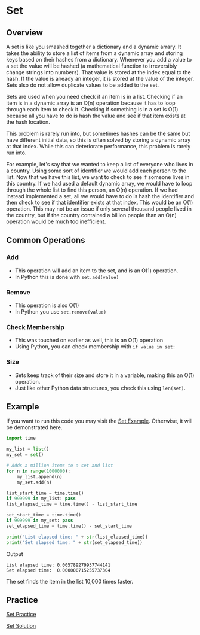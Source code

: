 # Set

## Overview

A set is like you smashed together a dictionary and a dynamic arrary. It takes the ability to store a list of items from a dynamic array and storing keys based on their hashes from a dictionary. Whenever you add a value to a set the value will be hashed (a mathematical function to irreversibly change strings into numbers). That value is stored at the index equal to the hash. If the value is already an integer, it is stored at the value of the integer. Sets also do not allow duplicate values to be added to the set.

Sets are used when you need check if an item is in a list. Checking if an item is in a dynamic array is an O(n) operation because it has to loop through each item to check it. Checking if something is in a set is O(1) because all you have to do is hash the value and see if that item exists at the hash location. 

This problem is rarely run into, but sometimes hashes can be the same but have different initial data, so this is often solved by storing a dynamic array at that index. While this can deteriorate performance, this problem is rarely run into.

For example, let's say that we wanted to keep a list of everyone who lives in a country. Using some sort of identifier we would add each person to the list. Now that we have this list, we want to check to see if someone lives in this country. If we had used a default dynamic array, we would have to loop through the whole list to find this person, an O(n) operation. If we had instead implemented a set, all we would have to do is hash the identifier and then check to see if that identifier exists at that index. This would be an O(1) operation. This may not be an issue if only several thousand people lived in the country, but if the country contained a billion people than an O(n) operation would be much too inefficient.

## Common Operations

### Add

* This operation will add an item to the set, and is an O(1) operation.
* In Python this is done with ```set.add(value)```

### Remove

* This operation is also O(1)
* In Python you use ```set.remove(value)```

### Check Membership

* This was touched on earlier as well, this is an O(1) operation
* Using Python, you can check membership with ```if value in set:```

### Size

* Sets keep track of their size and store it in a variable, making this an O(1) operation.
* Just like other Python data structures, you check this using ```len(set)```.

## Example

If you want to run this code you may visit the [Set Example](2-1-example.py). Otherwise, it will be demonstrated here.

```py
import time

my_list = list()
my_set = set()

# Adds a million items to a set and list
for n in range(1000000):
    my_list.append(n)
    my_set.add(n)

list_start_time = time.time()
if 999999 in my_list: pass
list_elapsed_time = time.time() - list_start_time

set_start_time = time.time()
if 999999 in my_set: pass
set_elapsed_time = time.time() - set_start_time

print("List elapsed time: " + str(list_elapsed_time))
print("Set elapsed time: " + str(set_elapsed_time))
```

Output

```
List elapsed time: 0.005789279937744141
Set elapsed time:  0.000000715255737304
```

The set finds the item in the list 10,000 times faster.

## Practice

[Set Practice](2-2-practice.py)

[Set Solution](2-3-solution.py)